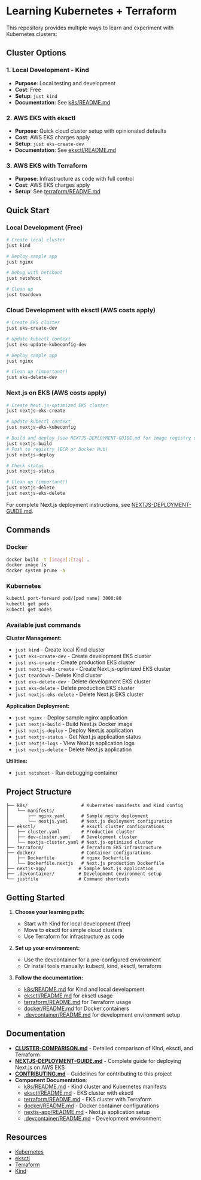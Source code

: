 # Learning Kubernetes + Terraform

This repository provides multiple ways to learn and experiment with Kubernetes clusters:

## Cluster Options

### 1. Local Development - Kind
- **Purpose**: Local testing and development
- **Cost**: Free
- **Setup**: `just kind`
- **Documentation**: See [k8s/README.md](k8s/README.md)

### 2. AWS EKS with eksctl
- **Purpose**: Quick cloud cluster setup with opinionated defaults
- **Cost**: AWS EKS charges apply
- **Setup**: `just eks-create-dev`
- **Documentation**: See [eksctl/README.md](eksctl/README.md)

### 3. AWS EKS with Terraform
- **Purpose**: Infrastructure as code with full control
- **Cost**: AWS EKS charges apply  
- **Setup**: See [terraform/README.md](terraform/README.md)

## Quick Start

### Local Development (Free)
```bash
# Create local cluster
just kind

# Deploy sample app
just nginx

# Debug with netshoot
just netshoot

# Clean up
just teardown
```

### Cloud Development with eksctl (AWS costs apply)
```bash
# Create EKS cluster
just eks-create-dev

# Update kubectl context
just eks-update-kubeconfig-dev

# Deploy sample app
just nginx

# Clean up (important!)
just eks-delete-dev
```

### Next.js on EKS (AWS costs apply)
```bash
# Create Next.js-optimized EKS cluster
just nextjs-eks-create

# Update kubectl context
just nextjs-eks-kubeconfig

# Build and deploy (see NEXTJS-DEPLOYMENT-GUIDE.md for image registry setup)
just nextjs-build
# Push to registry (ECR or Docker Hub)
just nextjs-deploy

# Check status
just nextjs-status

# Clean up (important!)
just nextjs-delete
just nextjs-eks-delete
```

For complete Next.js deployment instructions, see [NEXTJS-DEPLOYMENT-GUIDE.md](NEXTJS-DEPLOYMENT-GUIDE.md).

## Commands

### Docker
```bash
docker build -t [image]:[tag] .
docker image ls
docker system prune -a
```

### Kubernetes
```bash
kubectl port-forward pod/[pod name] 3000:80
kubectl get pods
kubectl get nodes
```

### Available just commands

**Cluster Management:**
- `just kind` - Create local Kind cluster
- `just eks-create-dev` - Create development EKS cluster
- `just eks-create` - Create production EKS cluster
- `just nextjs-eks-create` - Create Next.js-optimized EKS cluster
- `just teardown` - Delete Kind cluster
- `just eks-delete-dev` - Delete development EKS cluster
- `just eks-delete` - Delete production EKS cluster
- `just nextjs-eks-delete` - Delete Next.js EKS cluster

**Application Deployment:**
- `just nginx` - Deploy sample nginx application
- `just nextjs-build` - Build Next.js Docker image
- `just nextjs-deploy` - Deploy Next.js application
- `just nextjs-status` - Get Next.js application status
- `just nextjs-logs` - View Next.js application logs
- `just nextjs-delete` - Delete Next.js application

**Utilities:**
- `just netshoot` - Run debugging container

## Project Structure

```
├── k8s/                    # Kubernetes manifests and Kind config
│   └── manifests/
│       ├── nginx.yaml      # Sample nginx deployment
│       └── nextjs.yaml     # Next.js deployment configuration
├── eksctl/                 # eksctl cluster configurations
│   ├── cluster.yaml        # Production cluster
│   ├── dev-cluster.yaml    # Development cluster
│   └── nextjs-cluster.yaml # Next.js-optimized cluster
├── terraform/              # Terraform EKS infrastructure
├── docker/                 # Container configurations
│   ├── Dockerfile          # nginx Dockerfile
│   └── Dockerfile.nextjs   # Next.js production Dockerfile
├── nextjs-app/            # Sample Next.js application
├── .devcontainer/         # Development environment setup
└── justfile               # Command shortcuts
```

## Getting Started

1. **Choose your learning path:**
   - Start with Kind for local development (free)
   - Move to eksctl for simple cloud clusters
   - Use Terraform for infrastructure as code

2. **Set up your environment:**
   - Use the devcontainer for a pre-configured environment
   - Or install tools manually: kubectl, kind, eksctl, terraform

3. **Follow the documentation:**
   - [k8s/README.md](k8s/README.md) for Kind and local development
   - [eksctl/README.md](eksctl/README.md) for eksctl usage
   - [terraform/README.md](terraform/README.md) for Terraform usage
   - [docker/README.md](docker/README.md) for Docker containers
   - [.devcontainer/README.md](.devcontainer/README.md) for development environment setup

## Documentation

- **[CLUSTER-COMPARISON.md](CLUSTER-COMPARISON.md)** - Detailed comparison of Kind, eksctl, and Terraform
- **[NEXTJS-DEPLOYMENT-GUIDE.md](NEXTJS-DEPLOYMENT-GUIDE.md)** - Complete guide for deploying Next.js on AWS EKS
- **[CONTRIBUTING.md](CONTRIBUTING.md)** - Guidelines for contributing to this project
- **Component Documentation**:
  - [k8s/README.md](k8s/README.md) - Kind cluster and Kubernetes manifests
  - [eksctl/README.md](eksctl/README.md) - EKS cluster with eksctl
  - [terraform/README.md](terraform/README.md) - EKS cluster with Terraform
  - [docker/README.md](docker/README.md) - Docker container configurations
  - [nextjs-app/README.md](nextjs-app/README.md) - Next.js application setup
  - [.devcontainer/README.md](.devcontainer/README.md) - Development environment

## Resources

- [Kubernetes](https://kubernetes.io)
- [eksctl](https://eksctl.io/)
- [Terraform](https://www.terraform.io/)
- [Kind](https://kind.sigs.k8s.io/)
